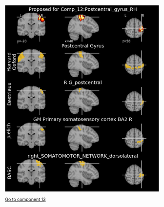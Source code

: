 ![12](preliminary/12.jpg "Component 12")

[Go to component 13](https://parietal-inria.github.io/MODL_atlas/64/13 "Component 13")
